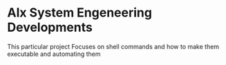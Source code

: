 # Alx System Engeneering Developments

This particular project Focuses on shell commands and how to make them executable and automating them
